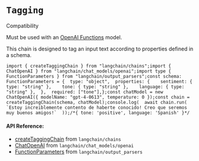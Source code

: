 `Tagging`
=========

Compatibility

Must be used with an [OpenAI Functions](https://platform.openai.com/docs/guides/gpt/function-calling) model.

This chain is designed to tag an input text according to properties defined in a schema.

    import { createTaggingChain } from "langchain/chains";import { ChatOpenAI } from "langchain/chat_models/openai";import type { FunctionParameters } from "langchain/output_parsers";const schema: FunctionParameters = {  type: "object",  properties: {    sentiment: { type: "string" },    tone: { type: "string" },    language: { type: "string" },  },  required: ["tone"],};const chatModel = new ChatOpenAI({ modelName: "gpt-4-0613", temperature: 0 });const chain = createTaggingChain(schema, chatModel);console.log(  await chain.run(    `Estoy increiblemente contento de haberte conocido! Creo que seremos muy buenos amigos!`  ));/*{ tone: 'positive', language: 'Spanish' }*/

#### API Reference:

*   [createTaggingChain](/docs/api/chains/functions/createTaggingChain) from `langchain/chains`
*   [ChatOpenAI](/docs/api/chat_models_openai/classes/ChatOpenAI) from `langchain/chat_models/openai`
*   [FunctionParameters](/docs/api/output_parsers/types/FunctionParameters) from `langchain/output_parsers`